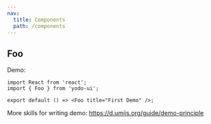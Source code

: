 ```yaml
---
nav:
  title: Components
  path: /components
---
```


## Foo

Demo:

```tsx
import React from 'react';
import { Foo } from 'yodo-ui';

export default () => <Foo title="First Demo" />;
```

More skills for writing demo: https://d.umijs.org/guide/demo-principle

